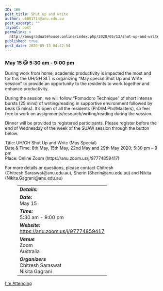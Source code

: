 ```yaml
---
ID: 186
post_title: Shut up and write
author: u6801714@anu.edu.au
post_excerpt: ""
layout: post
permalink: >
  http://anugraduatehouse.online/index.php/2020/05/13/shut-up-and-write/
published: true
post_date: 2020-05-13 04:42:54
---
```

<!-- wp:heading {"level":3} -->
<h3>May 15 @ 5:30 am - 9:00 pm</h3>
<!-- /wp:heading -->

<!-- wp:paragraph -->
<p>During work from home, academic productivity is impacted the most and for this the UH/GH SLT is organizing “May special Shut Up and Write session” to provide an opportunity to the residents to work together and enhance productivity.</p>
<!-- /wp:paragraph -->

<!-- wp:paragraph -->
<p>During the session, we will follow “Pomodoro Technique” of short intense bursts (25 mins) of writing/reading in supportive environment followed by beak (5 mins). It’s open of all the residents (PhD/M.Phil/Masters), so feel free to work on assignments/research/writing/reading during the session.</p>
<!-- /wp:paragraph -->

<!-- wp:paragraph -->
<p>Dinner will be provided to registered participants. Please register before the end of Wednesday of the week of the SUAW session through the button below.</p>
<!-- /wp:paragraph -->

<!-- wp:paragraph -->
<p>Title: UH/GH Shut Up and Write (May Special)<br>Date &amp; Time: 8th May, 15th May, 22nd May and 29th May 2020; 5:30 pm – 9 pm<br>Place: Online Zoom (https://anu.zoom.us/j/97774859417)</p>
<!-- /wp:paragraph -->

<!-- wp:paragraph -->
<p>For more details or questions, please contact Chitresh (Chitresh.Saraswat@anu.edu.au), Sherin (Sherin@anu.edu.au) and Nikita (Nikita.Gagrani@anu.edu.au)</p>
<!-- /wp:paragraph -->

<!-- wp:table -->
<figure class="wp-block-table"><table><tbody><tr><td><strong><em>Details:</em></strong></td></tr><tr><td><strong><em>Date:</em></strong><br>May 15</td></tr><tr><td><strong><em>Time:</em></strong><br>5:30 am - 9:00 pm</td></tr><tr><td><strong><em>Website:</em></strong><br><a href="https://anu.zoom.us/j/97774859417">https://anu.zoom.us/j/97774859417</a></td></tr><tr><td><strong><em>Venue</em></strong><br>Zoom<br>Australia</td></tr><tr><td><strong><em>Organizers</em></strong><br>Chitresh Saraswat<br>Nikita Gagrani</td></tr></tbody></table></figure>
<!-- /wp:table -->

<!-- wp:buttons -->
<div class="wp-block-buttons"><!-- wp:button -->
<div class="wp-block-button"><a class="wp-block-button__link" href="http://anugraduatehouse.online/index.php/news/dinner-booking/">I'm Attending</a></div>
<!-- /wp:button --></div>
<!-- /wp:buttons -->

<!-- wp:paragraph -->
<p></p>
<!-- /wp:paragraph -->